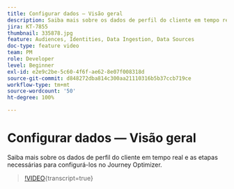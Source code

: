 ```yaml
---
title: Configurar dados — Visão geral
description: Saiba mais sobre os dados de perfil do cliente em tempo real e as etapas necessárias para configurá-los no Journey Optimizer.
jira: KT-7855
thumbnail: 335878.jpg
feature: Audiences, Identities, Data Ingestion, Data Sources
doc-type: feature video
team: PM
role: Developer
level: Beginner
exl-id: e2e9c2be-5c60-4f6f-ae62-8e07f008318d
source-git-commit: d848272dba814c300aa21110316b5b37ccb719ce
workflow-type: tm+mt
source-wordcount: '50'
ht-degree: 100%

---
```


# Configurar dados — Visão geral

Saiba mais sobre os dados de perfil do cliente em tempo real e as etapas necessárias para configurá-los no Journey Optimizer.

>[!VIDEO](https://video.tv.adobe.com/v/335878?quality=12&learn=on){transcript=true}
